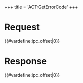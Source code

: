 +++
title = 'ACT:GetErrorCode'
+++

# Request

{{#vardefine:ipc_offset\|0}}

# Response

{{#vardefine:ipc_offset\|0}}